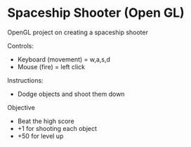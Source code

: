 # Spaceship Shooter (Open GL)

OpenGL project on creating  a spaceship shooter

Controls:
- Keyboard (movement) = w,a,s,d 
- Mouse (fire) = left click

Instructions:
- Dodge objects and shoot them down

Objective
- Beat the high score
- +1 for shooting each object
- +50 for level up
